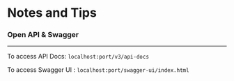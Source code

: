 # Notes and Tips

### Open API & Swagger

---
To access API Docs: `localhost:port/v3/api-docs`

To access Swagger UI : `localhost:port/swagger-ui/index.html`

